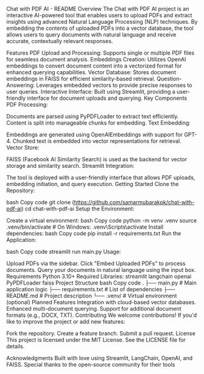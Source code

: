 Chat with PDF AI - README
Overview
The Chat with PDF AI project is an interactive AI-powered tool that enables users to upload PDFs and extract insights using advanced Natural Language Processing (NLP) techniques. By embedding the contents of uploaded PDFs into a vector database, the tool allows users to query documents with natural language and receive accurate, contextually relevant responses.

Features
PDF Upload and Processing: Supports single or multiple PDF files for seamless document analysis.
Embeddings Creation: Utilizes OpenAI embeddings to convert document content into a vectorized format for enhanced querying capabilities.
Vector Database: Stores document embeddings in FAISS for efficient similarity-based retrieval.
Question-Answering: Leverages embedded vectors to provide precise responses to user queries.
Interactive Interface: Built using Streamlit, providing a user-friendly interface for document uploads and querying.
Key Components
PDF Processing:

Documents are parsed using PyPDFLoader to extract text efficiently.
Content is split into manageable chunks for embedding.
Text Embedding:

Embeddings are generated using OpenAIEmbeddings with support for GPT-4.
Chunked text is embedded into vector representations for retrieval.
Vector Store:

FAISS (Facebook AI Similarity Search) is used as the backend for vector storage and similarity search.
Streamlit Integration:

The tool is deployed with a user-friendly interface that allows PDF uploads, embedding initiation, and query execution.
Getting Started
Clone the Repository:

bash
Copy code
git clone (https://github.com/samarmubarakpk/chat-with-pdf-ai)
cd chat-with-pdf-ai
Setup the Environment:

Create a virtual environment:
bash
Copy code
python -m venv .venv
source .venv/bin/activate  # On Windows: .venv\Scripts\activate
Install dependencies:
bash
Copy code
pip install -r requirements.txt
Run the Application:

bash
Copy code
streamlit run main.py
Usage:

Upload PDFs via the sidebar.
Click "Embed Uploaded PDFs" to process documents.
Query your documents in natural language using the input box.
Requirements
Python 3.10+
Required Libraries:
streamlit
langchain
openai
PyPDFLoader
faiss
Project Structure
bash
Copy code
.
├── main.py                   # Main application logic
├── requirements.txt          # List of dependencies
├── README.md                 # Project description
└── .venv/                    # Virtual environment (optional)
Planned Features
Integration with cloud-based vector databases.
Enhanced multi-document querying.
Support for additional document formats (e.g., DOCX, TXT).
Contributing
We welcome contributions! If you'd like to improve the project or add new features:

Fork the repository.
Create a feature branch.
Submit a pull request.
License
This project is licensed under the MIT License. See the LICENSE file for details.

Acknowledgments
Built with love using Streamlit, LangChain, OpenAI, and FAISS.
Special thanks to the open-source community for their tools 

